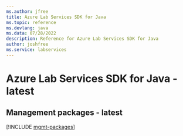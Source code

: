 ```yaml
---
ms.author: jfree
title: Azure Lab Services SDK for Java
ms.topic: reference
ms.devlang: java
ms.data: 07/28/2022
description: Reference for Azure Lab Services SDK for Java
author: joshfree
ms.service: labservices
---
```

# Azure Lab Services SDK for Java - latest

## Management packages - latest
[!INCLUDE [mgmt-packages](lab-services-mgmt-index.md)]
